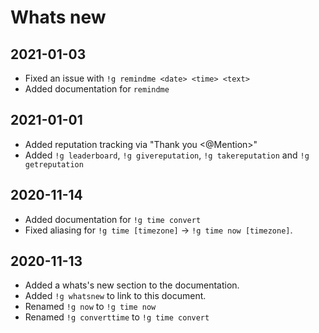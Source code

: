 # Whats new

## 2021-01-03

- Fixed an issue with `!g remindme <date> <time> <text>`
- Added documentation for `remindme`

## 2021-01-01

- Added reputation tracking via "Thank you <@Mention>"
- Added `!g leaderboard`, `!g givereputation`, `!g takereputation` and `!g getreputation`

## 2020-11-14

- Added documentation for `!g time convert`
- Fixed aliasing for `!g time [timezone]` -> `!g time now [timezone]`.

## 2020-11-13

- Added a whats's new section to the documentation.
- Added `!g whatsnew` to link to this document.
- Renamed `!g now` to `!g time now`
- Renamed `!g converttime` to `!g time convert`
